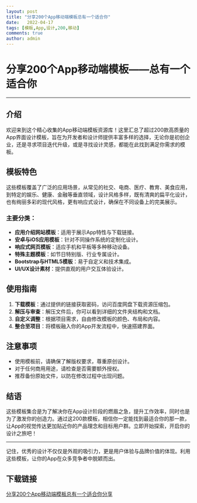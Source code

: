 ```yaml
---
layout: post
title: "分享200个App移动端模板总有一个适合你"
date:   2022-04-17
tags: [模板,App,设计,200,移动]
comments: true
author: admin
---
```

# 分享200个App移动端模板——总有一个适合你

---

## 介绍

欢迎来到这个精心收集的App移动端模板资源库！这里汇总了超过200款高质量的App界面设计模板，旨在为开发者和设计师提供丰富多样的选择，无论你是初创企业，还是寻求项目迭代升级，或是寻找设计灵感，都能在此找到满足你需求的模板。

## 模板特色

这些模板覆盖了广泛的应用场景，从常见的社交、电商、医疗、教育、美食应用，到特定的娱乐、健康、金融等垂直领域，设计风格多样，既有清爽的扁平化设计，也有绚丽多彩的现代风格，更有响应式设计，确保在不同设备上的完美展示。

### 主要分类：

- **应用介绍网站模板**：适用于展示App特性与下载链接。
- **安卓与iOS应用模板**：针对不同操作系统的定制化设计。
- **响应式网页模板**：适应手机和平板等多种移动设备。
- **特殊主题模板**：如节日特别版、行业专属设计。
- **Bootstrap与HTML5模板**：易于自定义和技术集成。
- **UI/UX设计素材**：提供直观的用户交互体验设计。

## 使用指南

1. **下载模板**：通过提供的链接获取密码，访问百度网盘下载资源压缩包。
2. **解压与审查**：解压文件后，你可以看到详细的文件夹结构和文档。
3. **自定义调整**：根据项目需求，自由修改模板的颜色、布局和内容。
4. **整合至项目**：将模板融入你的App开发流程中，快速搭建界面。

## 注意事项

- 使用模板前，请确保了解版权要求，尊重原创设计。
- 对于任何商用用途，请检查是否需要额外授权。
- 推荐备份原始文件，以防在修改过程中出现问题。

## 结语

这些模板集合是为了解决你在App设计阶段的燃眉之急，提升工作效率，同时也是为了激发你的创造力。通过这200款模板，相信你一定能找到最适合你的那一款，让App的视觉传达更加贴近你的产品理念和目标用户群。立即开始探索，开启你的设计之旅吧！

---

记住，优秀的设计不仅仅是外观的吸引力，更是用户体验与品牌价值的体现。利用这些模板，让你的App在众多竞争者中脱颖而出。

## 下载链接

[分享200个App移动端模板总有一个适合你分享](https://pan.quark.cn/s/129f359159b8)